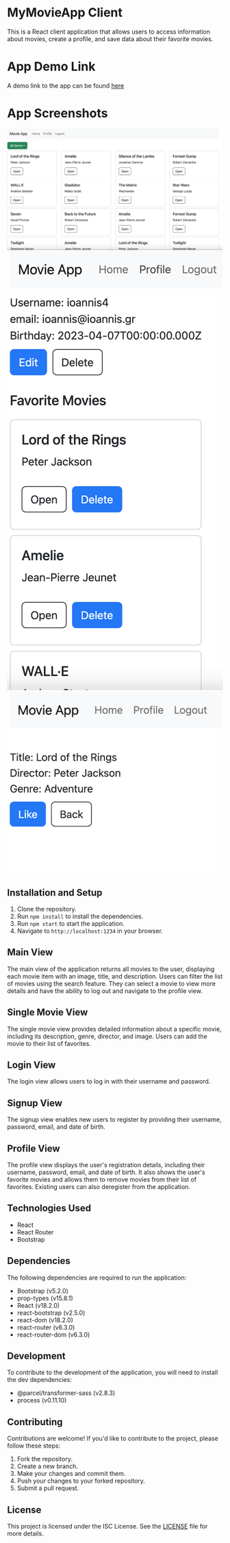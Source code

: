 # MyMovieApp Client

This is a React client application that allows users to access information about movies, create a profile, and save data about their favorite movies.

# App Demo Link

A demo link to the app can be found [here](https://mymovieapp-1.netlify.app/)

# App Screenshots

![Alt text](image.png)
![Alt text](image-1.png)
![Alt text](image-2.png)

## Installation and Setup

1. Clone the repository.
2. Run `npm install` to install the dependencies.
3. Run `npm start` to start the application.
4. Navigate to `http://localhost:1234` in your browser.

## Main View

The main view of the application returns all movies to the user, displaying each movie item with an image, title, and description. Users can filter the list of movies using the search feature. They can select a movie to view more details and have the ability to log out and navigate to the profile view.

## Single Movie View

The single movie view provides detailed information about a specific movie, including its description, genre, director, and image. Users can add the movie to their list of favorites.

## Login View

The login view allows users to log in with their username and password.

## Signup View

The signup view enables new users to register by providing their username, password, email, and date of birth.

## Profile View

The profile view displays the user's registration details, including their username, password, email, and date of birth. It also shows the user's favorite movies and allows them to remove movies from their list of favorites. Existing users can also deregister from the application.

## Technologies Used

- React
- React Router
- Bootstrap

## Dependencies

The following dependencies are required to run the application:

- Bootstrap (v5.2.0)
- prop-types (v15.8.1)
- React (v18.2.0)
- react-bootstrap (v2.5.0)
- react-dom (v18.2.0)
- react-router (v6.3.0)
- react-router-dom (v6.3.0)

## Development

To contribute to the development of the application, you will need to install the dev dependencies:

- @parcel/transformer-sass (v2.8.3)
- process (v0.11.10)

## Contributing

Contributions are welcome! If you'd like to contribute to the project, please follow these steps:

1. Fork the repository.
2. Create a new branch.
3. Make your changes and commit them.
4. Push your changes to your forked repository.
5. Submit a pull request.

## License

This project is licensed under the ISC License. See the [LICENSE](LICENSE) file for more details.
